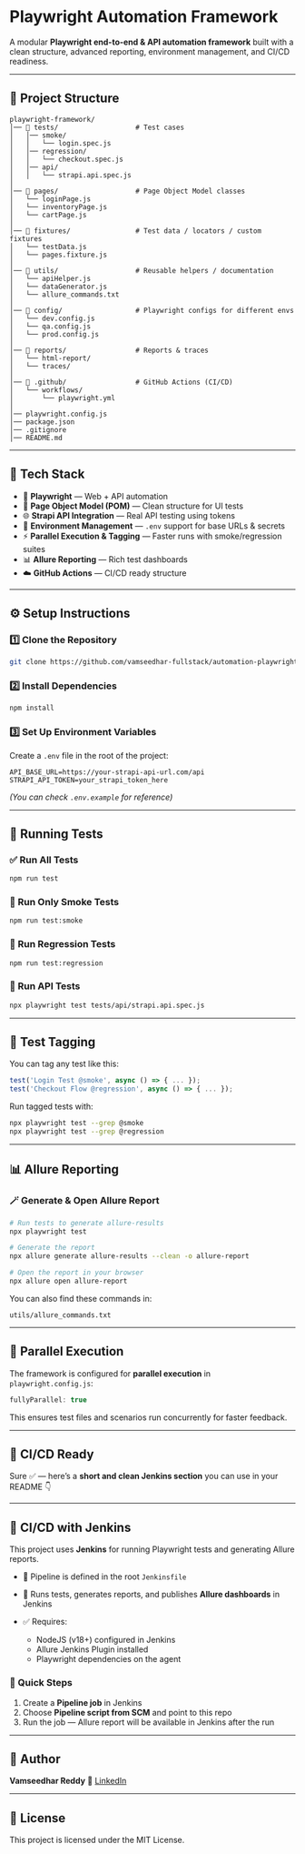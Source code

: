 
# Playwright Automation Framework 

A modular **Playwright end-to-end & API automation framework** built with a clean structure, advanced reporting, environment management, and CI/CD readiness.

---

## 📂 Project Structure

```
playwright-framework/
│── 📂 tests/                   # Test cases
│   │── smoke/
│   │   └── login.spec.js
│   │── regression/
│   │   └── checkout.spec.js
│   │── api/
│   │   └── strapi.api.spec.js
│
│── 📂 pages/                   # Page Object Model classes
│   └── loginPage.js
│   └── inventoryPage.js
│   └── cartPage.js
│
│── 📂 fixtures/                # Test data / locators / custom fixtures
│   └── testData.js
│   └── pages.fixture.js
│
│── 📂 utils/                   # Reusable helpers / documentation
│   └── apiHelper.js
│   └── dataGenerator.js
│   └── allure_commands.txt
│
│── 📂 config/                  # Playwright configs for different envs
│   └── dev.config.js
│   └── qa.config.js
│   └── prod.config.js
│
│── 📂 reports/                 # Reports & traces
│   └── html-report/
│   └── traces/
│
│── 📂 .github/                 # GitHub Actions (CI/CD)
│   └── workflows/
│       └── playwright.yml
│
│── playwright.config.js
│── package.json
│── .gitignore
│── README.md
```

---

## 🧰 Tech Stack

* 🧪 **Playwright** — Web + API automation
* 🧱 **Page Object Model (POM)** — Clean structure for UI tests
* 🌐 **Strapi API Integration** — Real API testing using tokens
* 🧠 **Environment Management** — `.env` support for base URLs & secrets
* ⚡ **Parallel Execution & Tagging** — Faster runs with smoke/regression suites
* 📊 **Allure Reporting** — Rich test dashboards
* ☁️ **GitHub Actions** — CI/CD ready structure

---

## ⚙️ Setup Instructions

### 1️⃣ **Clone the Repository**

```bash
git clone https://github.com/vamseedhar-fullstack/automation-playwright-test-POM.git
```

### 2️⃣ **Install Dependencies**

```bash
npm install
```

### 3️⃣ **Set Up Environment Variables**

Create a `.env` file in the root of the project:

```
API_BASE_URL=https://your-strapi-api-url.com/api
STRAPI_API_TOKEN=your_strapi_token_here
```

*(You can check `.env.example` for reference)*

---

## 🧪 Running Tests

### ✅ Run All Tests

```bash
npm run test
```

### 🧭 Run Only Smoke Tests

```bash
npm run test:smoke
```

### 🧪 Run Regression Tests

```bash
npm run test:regression
```

### 🧠 Run API Tests

```bash
npx playwright test tests/api/strapi.api.spec.js
```

---

## 📝 Test Tagging

You can tag any test like this:

```javascript
test('Login Test @smoke', async () => { ... });
test('Checkout Flow @regression', async () => { ... });
```

Run tagged tests with:

```bash
npx playwright test --grep @smoke
npx playwright test --grep @regression
```

---

## 📊 Allure Reporting

### 🪄 Generate & Open Allure Report

```bash
# Run tests to generate allure-results
npx playwright test

# Generate the report
npx allure generate allure-results --clean -o allure-report

# Open the report in your browser
npx allure open allure-report
```

You can also find these commands in:

```
utils/allure_commands.txt
```

---

## 🧭 Parallel Execution

The framework is configured for **parallel execution** in `playwright.config.js`:

```javascript
fullyParallel: true
```

This ensures test files and scenarios run concurrently for faster feedback.

---

## 🚀 CI/CD Ready

Sure ✅ — here’s a **short and clean Jenkins section** you can use in your README 👇

---

## 🚀 CI/CD with Jenkins

This project uses **Jenkins** for running Playwright tests and generating Allure reports.

* 📄 Pipeline is defined in the root `Jenkinsfile`
* 🧪 Runs tests, generates reports, and publishes **Allure dashboards** in Jenkins
* ✅ Requires:

  * NodeJS (v18+) configured in Jenkins
  * Allure Jenkins Plugin installed
  * Playwright dependencies on the agent

### 📝 Quick Steps

1. Create a **Pipeline job** in Jenkins
2. Choose **Pipeline script from SCM** and point to this repo
3. Run the job — Allure report will be available in Jenkins after the run


---

## 👥 Author

**Vamseedhar Reddy**
🔗 [LinkedIn](https://www.linkedin.com/in/vamseedhar-fullstack)

---

## 📝 License

This project is licensed under the MIT License.


